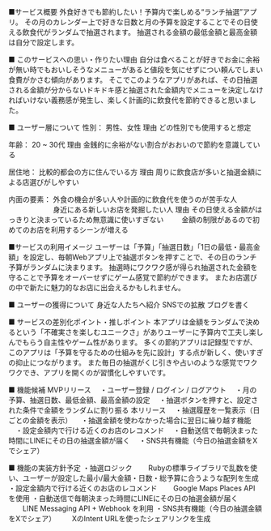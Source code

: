 ■サービス概要
外食好きでも節約したい！予算内で楽しめる“ランチ抽選”アプリ。
その月のカレンダー上で好きな日数と月の予算を設定することでその日使える飲食代がランダムで抽選されます。
抽選される金額の最低金額と最高金額は自分で設定します。


■ このサービスへの思い・作りたい理由
自分は食べることが好きでお金に余裕が無い時でもおいしそうなメニューがあると値段を気にせずについ頼んでしまい食費がかさむ傾向があります。
そこでこのようなアプリがあれば、その日抽選される金額が分からないドキドキ感と抽選された金額内でメニューを決定しなければいけない義務感が発生し、楽しく計画的に飲食代を節約できると思いました。


■ ユーザー層について
性別： 男性、女性
理由 どの性別でも使用すると想定

年齢： 20 ~ 30代
理由 金銭的に余裕がない割合がおおいので節約を意識している

居住地： 比較的都会の方に住んでいる方
理由 周りに飲食店が多いと抽選金額による店選びがしやすい

内面の要素： 外食の機会が多い人や計画的に飲食代を使うのが苦手な人
　　　　　　 身近にある新しいお店を発掘したい人
理由 その日使える金額がはっきりと決まっているため無意識に使いすぎない
　　 金額の制限があるので初めてのお店を利用するシーンが増える 


■サービスの利用イメージ
ユーザーは「予算」「抽選日数」「1日の最低・最高金額」を設定し、毎朝Webアプリ上で抽選ボタンを押すことで、その日のランチ予算がランダムに決まります。
抽選時にワクワク感が得られ抽選された金額を守ることで予算をオーバーせずにゲーム感覚で節約ができます。
またお店選びの中で新たに魅力的なお店に出会えるかもしれません。


■ ユーザーの獲得について
身近な人たちへ紹介
SNSでの拡散
ブログを書く


■ サービスの差別化ポイント・推しポイント
本アプリは金額をランダムで決めるという「不確実さを楽しむユニークさ」がありユーザーに予算内で工夫し楽しんでもらう自主性やゲーム性があります。
多くの節約アプリは記録型ですが、このアプリは「予算を守るための仕組みを先に設計」する点が新しく、使いすぎの抑止につながります。
また毎日の抽選がくじ引きや占いのような感覚でワクワクでき、アプリを開くのが習慣化しやすいです。


■ 機能候補
MVPリリース
　・ユーザー登録 / ログイン / ログアウト
　・月の予算、抽選日数、最低金額、最高金額の設定
　・抽選ボタンを押すと、設定された条件で金額をランダムに割り振る
本リリース
　・抽選履歴を一覧表示（日ごとの金額を表示）
　・抽選金額を使わなかった場合に翌日に繰り越す機能
　・設定金額内で行ける近くのお店のレコメンド
　・自動送信で毎朝決まった時間にLINEにその日の抽選金額が届く
　・SNS共有機能（今日の抽選金額をXでシェア）


■ 機能の実装方針予定
・抽選ロジック
　　Rubyの標準ライブラリで乱数を使い、ユーザーが設定した最小/最大金額・日数・総予算に合うような配列を生成
・設定金額内で行ける近くのお店のレコメンド
　　Google Maps Places API を使用
・自動送信で毎朝決まった時間にLINEにその日の抽選金額が届く
　　LINE Messaging API + Webhook を利用
・SNS共有機能（今日の抽選金額をXでシェア）
　　XのIntent URLを使ったシェアリンクを生成

